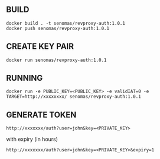 ## BUILD

```
docker build . -t senomas/revproxy-auth:1.0.1
docker push senomas/revproxy-auth:1.0.1
```

## CREATE KEY PAIR

```
docker run senomas/revproxy-auth:1.0.1
```

## RUNNING

```
docker run -e PUBLIC_KEY=<PUBLIC_KEY> -e validIAT=0 -e TARGET=http://xxxxxxxx/ senomas/revproxy-auth:1.0.1
```

## GENERATE TOKEN

```
http://xxxxxxx/auth?user=john&key=<PRIVATE_KEY>
```

with expiry (in hours)

```
http://xxxxxxx/auth?user=john&key=<PRIVATE_KEY>&expiry=1
```